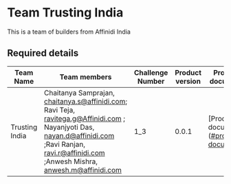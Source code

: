 # Team Trusting India

This is a team of builders from Affinidi India 

## Required details

| Team Name | Team members | Challenge Number | Product version | Product document | Product demo | User guide | Source code | Developer guide |
|--|--|--|--|--|--|--|--|--|
| Trusting India | Chaitanya Samprajan, chaitanya.s@affinidi.com; Ravi Teja, ravitega.g@Affinidi.com ; Nayanjyoti Das, nayan.d@affinidi.com ;Ravi Ranjan, ravi.r@affinidi.com ;Anwesh Mishra, anwesh.m@affinidi.com  | 1_3 | 0.0.1 | [Product document]([#product-document](https://github.com/girirajdaga/skill-a-thon#product-document) | [Product demo](https://github.com/girirajdaga/skill-a-thon#product-demo) | [User guide](https://github.com/girirajdaga/skill-a-thon#user-guide) | [Source code](https://github.com/girirajdaga/skill-a-thon#user-guide) | [Developer guide](https://github.com/girirajdaga/skill-a-thon#developer-guide) |
